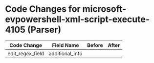 # Code Changes for microsoft-evpowershell-xml-script-execute-4105 (Parser)

| Code Change | Field Name | Before | After |
|-------------|------------|--------|-------|
| edit_regex_field | additional_info |  |  |